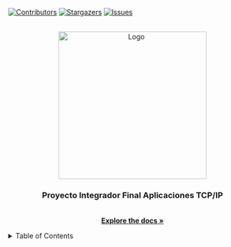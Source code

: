 <a name="readme-top"></a>

[![Contributors][contributors-shield]][contributors-url]
[![Stargazers][stars-shield]][stars-url]
[![Issues][issues-shield]][issues-url]



<!-- PROJECT LOGO -->
<br />
<div align="center">
  <a href="https://github.com/danunziata/Aplicaciones_TCP_IP">
    <img src="images/tcpip.png" alt="Logo" width="300" height="300">
  </a>

  <h3 align="center">Proyecto Integrador Final Aplicaciones TCP/IP</h3>

  <p align="center">
    <br />
    <a href="https://github.com/danunziata/Aplicaciones_TCP_IP"><strong>Explore the docs »</strong></a>
    <br />
  </p>
</div>


<!-- TABLE OF CONTENTS -->
<details>
  <summary>Table of Contents</summary>
  <ol>
    <li>
      <a href="about.md">Sobre este proyecto</a>
      <ul>
        <li><a href="about.md#built-with">Built With</a></li>
      </ul>
    </li>
    <li>
      <a href="getting-started.md">Getting Started</a>
      <ul>
        <li><a href="getting-started.md#prerequisites">Prerequisites</a></li>
        <li><a href="getting-started.md#installation">Installation</a></li>
      </ul>
    </li>
    <li><a href="usage.md">Usage</a></li>
    <li><a href="roadmap.md">Roadmap</a></li>
    <li><a href="contributing.md">Contributing</a></li>
    <li><a href="license.md">License</a></li>
    <li><a href="contact.md">Contact</a></li>
    <li><a href="acknowledgments.md">Acknowledgments</a></li>
  </ol>
</details>

<!-- End of Table of Contents -->

<!-- MARKDOWN LINKS & IMAGES -->
<!-- https://www.markdownguide.org/basic-syntax/#reference-style-links -->

[contributors-shield]: https://img.shields.io/github/contributors/othneildrew/Best-README-Template.svg?style=for-the-badge
[contributors-url]: https://github.com/danunziata/Aplicaciones_TCP_IP/graphs/contributors
[stars-shield]: https://img.shields.io/github/stars/othneildrew/Best-README-Template.svg?style=for-the-badge
[stars-url]: https://github.com/danunziata/Aplicaciones_TCP_IP/stargazers
[issues-shield]: https://img.shields.io/github/issues/othneildrew/Best-README-Template.svg?style=for-the-badge
[issues-url]: https://github.com/danunziata/Aplicaciones_TCP_IP/issues
[product-screenshot]: images/screenshot.png
[Next.js]: https://img.shields.io/badge/next.js-000000?style=for-the-badge&logo=nextdotjs&logoColor=white
[Next-url]: https://nextjs.org/
[React.js]: https://img.shields.io/badge/React-20232A?style=for-the-badge&logo=react&logoColor=61DAFB
[React-url]: https://reactjs.org/
[Vue.js]: https://img.shields.io/badge/Vue.js-35495E?style=for-the-badge&logo=vuedotjs&logoColor=4FC08D
[Vue-url]: https://vuejs.org/
[Angular.io]: https://img.shields.io/badge/Angular-DD0031?style=for-the-badge&logo=angular&logoColor=white
[Angular-url]: https://angular.io/
[Svelte.dev]: https://img.shields.io/badge/Svelte-4A4A55?style=for-the-badge&logo=svelte&logoColor=FF3E00
[Svelte-url]: https://svelte.dev/
[Laravel.com]: https://img.shields.io/badge/Laravel-FF2D20?style=for-the-badge&logo=laravel&logoColor=white
[Laravel-url]: https://laravel.com
[Bootstrap.com]: https://img.shields.io/badge/Bootstrap-563D7C?style=for-the-badge&logo=bootstrap&logoColor=white
[Bootstrap-url]: https://getbootstrap.com
[JQuery.com]: https://img.shields.io/badge/jQuery-0769AD?style=for-the-badge&logo=jquery&logoColor=white
[JQuery-url]: https://jquery.com 

